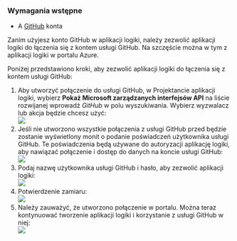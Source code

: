 ### <a name="prerequisites"></a>Wymagania wstępne
* A [GitHub](http://GitHub.com) konta 

Zanim użyjesz konto GitHub w aplikacji logiki, należy zezwolić aplikacji logiki do łączenia się z kontem usługi GitHub. Na szczęście można w tym z aplikacji logiki w portalu Azure. 

Poniżej przedstawiono kroki, aby zezwolić aplikacji logiki do łączenia się z kontem usługi GitHub:

1. Aby utworzyć połączenie do usługi GitHub, w Projektancie aplikacji logiki, wybierz **Pokaż Microsoft zarządzanych interfejsów API** na liście rozwijanej wprowadź *GitHub* w polu wyszukiwania. Wybierz wyzwalacz lub akcja będzie chcesz użyć:  
   ![](./media/connectors-create-api-github/github-1.png)
2. Jeśli nie utworzono wszystkie połączenia z usługi GitHub przed będzie zostanie wyświetlony monit o podanie poświadczeń użytkownika usługi GitHub. Te poświadczenia będą używane do autoryzacji aplikację logiki, aby nawiązać połączenie i dostęp do danych na koncie usługi GitHub:  
   ![](./media/connectors-create-api-github/github-2.png)
3. Podaj nazwę użytkownika usługi GitHub i hasło, aby zezwolić aplikacji logiki:  
   ![](./media/connectors-create-api-github/github-3.png)   
4. Potwierdzenie zamiaru:  
   ![](./media/connectors-create-api-github/github-4.png)   
5. Należy zauważyć, że utworzono połączenie w portalu. Można teraz kontynuować tworzenie aplikacji logiki i korzystanie z usługi GitHub w niej:   
   ![](./media/connectors-create-api-github/github-5.png)   

